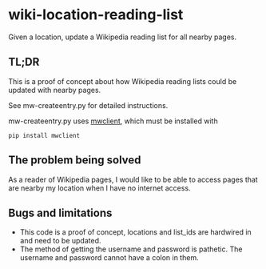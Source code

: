 # wiki-location-reading-list

Given a location, update a Wikipedia reading list for all nearby pages.

## TL;DR
This is a proof of concept about how Wikipedia reading lists could be updated with nearby pages.

See mw-createentry.py for detailed instructions.

mw-createentry.py uses [mwclient](https://github.com/mwclient/mwclient), which must be installed with
```
pip install mwclient
```

## The problem being solved

As a reader of Wikipedia pages, I would like to be able to access
pages that are nearby my location when I have no internet access.

## Bugs and limitations
* This code is a proof of concept, locations and list_ids are hardwired in and need to be updated.
* The method of getting the username and password is pathetic.  The username and password cannot have a colon in them.
